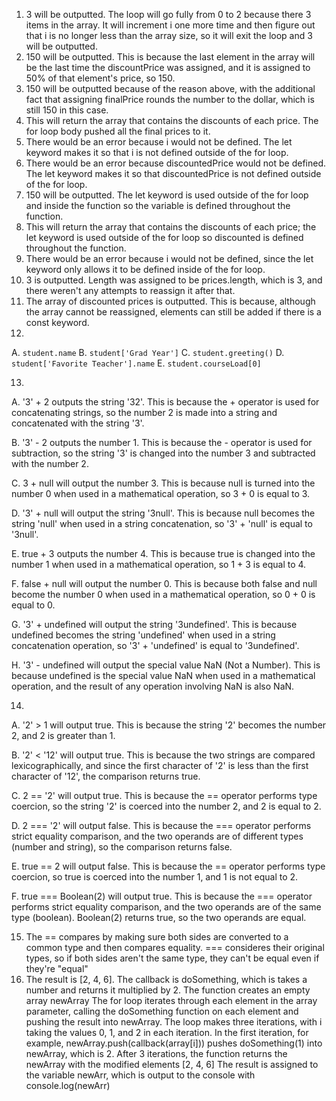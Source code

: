 1. 3 will be outputted. The loop will go fully from 0 to 2 because there 3 items in the array. It will increment i one more time and then figure out that i is no longer less than the array size, so it will exit the loop and 3 will be outputted.
2. 150 will be outputted. This is because the last element in the array will be the last time the discountPrice was assigned, and it is assigned to 50% of that element's price, so 150.
3. 150 will be outputted because of the reason above, with the additional fact that assigning finalPrice rounds the number to the dollar, which is still 150 in this case.
4.  This will return the array that contains the discounts of each price. The for loop body pushed all the final prices to it.
5.  There would be an error because i would not be defined. The let keyword makes it so that i is not defined outside of the for loop.
6.  There would be an error because discountedPrice would not be defined. The let keyword makes it so that discountedPrice is not defined outside of the for loop.
7.  150 will be outputted. The let keyword is used outside of the for loop and inside the function so the variable is defined throughout the function.
8.  This will return the array that contains the discounts of each price; the let keyword is used outside of the for loop so discounted is defined throughout the function.
9.  There would be an error because i would not be defined, since the let keyword only allows it to be defined inside of the for loop.
10.  3 is outputted. Length was assigned to be prices.length, which is 3, and there weren't any attempts to reassign it after that.
11.  The array of discounted prices is outputted. This is because, although the array cannot be reassigned, elements can still be added if there is a const keyword.
12. 
  A. `student.name`
  B. `student['Grad Year']`
  C. `student.greeting()`
  D. `student['Favorite Teacher'].name`
  E. `student.courseLoad[0]`

13.
  A. '3' + 2 outputs the string '32'. This is because the + operator is used for concatenating strings, so the number 2 is made into a string and concatenated with the string '3'.
  
  B. '3' - 2 outputs the number 1. This is because the - operator is used for subtraction, so the string '3' is changed into the number 3 and subtracted with the number 2.
  
  C. 3 + null will output the number 3. This is because null is turned into the number 0 when used in a mathematical operation, so 3 + 0 is equal to 3.
  
  D. '3' + null will output the string '3null'. This is because null becomes the string 'null' when used in a string concatenation, so '3' + 'null' is equal to '3null'.
  
  E. true + 3 outputs the number 4. This is because true is changed into the number 1 when used in a mathematical operation, so 1 + 3 is equal to 4.
  
  F. false + null will output the number 0. This is because both false and null become the number 0 when used in a mathematical operation, so 0 + 0 is equal to 0.
 
  G. '3' + undefined will output the string '3undefined'. This is because undefined becomes the string 'undefined' when used in a string concatenation operation, so '3' + 'undefined' is equal to '3undefined'.
  
  H. '3' - undefined will output the special value NaN (Not a Number). This is because undefined is the special value NaN when used in a mathematical operation, and the result of any operation involving NaN is also NaN.

14.
A. '2' > 1 will output true. This is because the string '2' becomes the number 2, and 2 is greater than 1.

B. '2' < '12' will output true. This is because the two strings are compared lexicographically, and since the first character of '2' is less than the first character of '12', the comparison returns true.

C. 2 == '2' will output true. This is because the == operator performs type coercion, so the string '2' is coerced into the number 2, and 2 is equal to 2.

D. 2 === '2' will output false. This is because the === operator performs strict equality comparison, and the two operands are of different types (number and string), so the comparison returns false.

E. true == 2 will output false. This is because the == operator performs type coercion, so true is coerced into the number 1, and 1 is not equal to 2.

F. true === Boolean(2) will output true. This is because the === operator performs strict equality comparison, and the two operands are of the same type (boolean). Boolean(2) returns true, so the two operands are equal.


15. The == compares by making sure both sides are converted to a common type and then compares equality. === consideres their original types, so if both sides aren't the same type, they can't be equal even if they're "equal"
17. The result is [2, 4, 6]. The callback is doSomething, which is takes a number and returns it multiplied by 2. The function creates an empty array newArray
The for loop iterates through each element in the array parameter, calling the doSomething function on each element and pushing the result into newArray. The loop makes three iterations, with i taking the values 0, 1, and 2 in each iteration. In the first iteration, for example, newArray.push(callback(array[i])) pushes doSomething(1) into newArray, which is 2. After 3 iterations, the function returns the newArray with the modified elements [2, 4, 6] The result is assigned to the variable newArr, which is output to the console with console.log(newArr)
